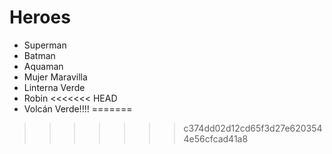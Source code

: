 # Heroes

* Superman
* Batman
* Aquaman
* Mujer Maravilla
* Linterna Verde
* Robin
<<<<<<< HEAD
* Volcán Verde!!!!
=======
>>>>>>> c374dd02d12cd65f3d27e6203544e56cfcad41a8
